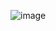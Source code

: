 ![image](https://github.com/Viniciusgilds/AWS-NAT/assets/109167951/f60dea78-d184-4648-93e4-a3988f4f2704)
